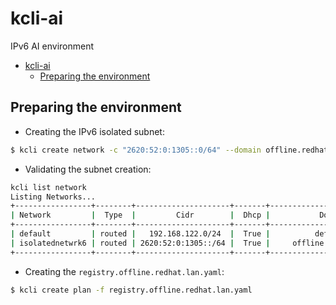 # kcli-ai
IPv6 AI environment

- [kcli-ai](#kcli-ai)
  - [Preparing the environment](#preparing-the-environment)

## Preparing the environment

- Creating the IPv6 isolated subnet:
```bash
$ kcli create network -c "2620:52:0:1305::0/64" --domain offline.redhat.lan -i isolatednetwrk6
```

- Validating the subnet creation:
```bash
kcli list network
Listing Networks...
+-----------------+--------+---------------------+-------+---------------------------+----------+
| Network         |  Type  |         Cidr        |  Dhcp |           Domain          |   Mode   |
+-----------------+--------+---------------------+-------+---------------------------+----------+
| default         | routed |   192.168.122.0/24  |  True |          default          |   nat    |
| isolatednetwrk6 | routed | 2620:52:0:1305::/64 |  True |     offline.redhat.lan    | isolated |
+-----------------+--------+---------------------+-------+---------------------------+----------+
```
- Creating the `registry.offline.redhat.lan.yaml`:
```bash
$ kcli create plan -f registry.offline.redhat.lan.yaml
```

